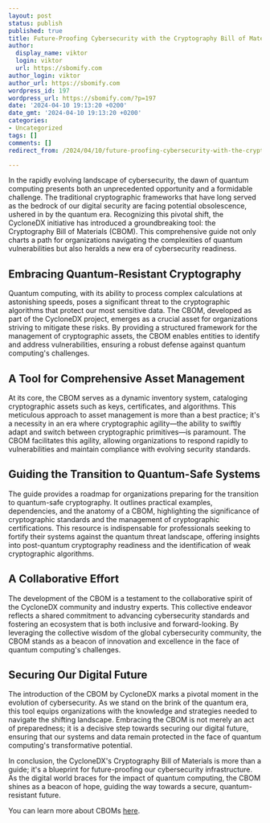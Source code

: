 ```yaml
---
layout: post
status: publish
published: true
title: Future-Proofing Cybersecurity with the Cryptography Bill of Materials (CBOM)
author:
  display_name: viktor
  login: viktor
  url: https://sbomify.com
author_login: viktor
author_url: https://sbomify.com
wordpress_id: 197
wordpress_url: https://sbomify.com/?p=197
date: '2024-04-10 19:13:20 +0200'
date_gmt: '2024-04-10 19:13:20 +0200'
categories:
- Uncategorized
tags: []
comments: []
redirect_from: /2024/04/10/future-proofing-cybersecurity-with-the-cryptography-bill-of-materials-cbom/

---
```


In the rapidly evolving landscape of cybersecurity, the dawn of quantum computing presents both an unprecedented opportunity and a formidable challenge. The traditional cryptographic frameworks that have long served as the bedrock of our digital security are facing potential obsolescence, ushered in by the quantum era. Recognizing this pivotal shift, the CycloneDX initiative has introduced a groundbreaking tool: the Cryptography Bill of Materials (CBOM). This comprehensive guide not only charts a path for organizations navigating the complexities of quantum vulnerabilities but also heralds a new era of cybersecurity readiness.

## Embracing Quantum-Resistant Cryptography

Quantum computing, with its ability to process complex calculations at astonishing speeds, poses a significant threat to the cryptographic algorithms that protect our most sensitive data. The CBOM, developed as part of the CycloneDX project, emerges as a crucial asset for organizations striving to mitigate these risks. By providing a structured framework for the management of cryptographic assets, the CBOM enables entities to identify and address vulnerabilities, ensuring a robust defense against quantum computing's challenges.

## A Tool for Comprehensive Asset Management

At its core, the CBOM serves as a dynamic inventory system, cataloging cryptographic assets such as keys, certificates, and algorithms. This meticulous approach to asset management is more than a best practice; it's a necessity in an era where cryptographic agility—the ability to swiftly adapt and switch between cryptographic primitives—is paramount. The CBOM facilitates this agility, allowing organizations to respond rapidly to vulnerabilities and maintain compliance with evolving security standards.

## Guiding the Transition to Quantum-Safe Systems

The guide provides a roadmap for organizations preparing for the transition to quantum-safe cryptography. It outlines practical examples, dependencies, and the anatomy of a CBOM, highlighting the significance of cryptographic standards and the management of cryptographic certifications. This resource is indispensable for professionals seeking to fortify their systems against the quantum threat landscape, offering insights into post-quantum cryptography readiness and the identification of weak cryptographic algorithms.

## A Collaborative Effort

The development of the CBOM is a testament to the collaborative spirit of the CycloneDX community and industry experts. This collective endeavor reflects a shared commitment to advancing cybersecurity standards and fostering an ecosystem that is both inclusive and forward-looking. By leveraging the collective wisdom of the global cybersecurity community, the CBOM stands as a beacon of innovation and excellence in the face of quantum computing's challenges.

## Securing Our Digital Future

The introduction of the CBOM by CycloneDX marks a pivotal moment in the evolution of cybersecurity. As we stand on the brink of the quantum era, this tool equips organizations with the knowledge and strategies needed to navigate the shifting landscape. Embracing the CBOM is not merely an act of preparedness; it is a decisive step towards securing our digital future, ensuring that our systems and data remain protected in the face of quantum computing's transformative potential.

In conclusion, the CycloneDX's Cryptography Bill of Materials is more than a guide; it's a blueprint for future-proofing our cybersecurity infrastructure. As the digital world braces for the impact of quantum computing, the CBOM shines as a beacon of hope, guiding the way towards a secure, quantum-resistant future.

You can learn more about CBOMs [here](https://cyclonedx.org/capabilities/cbom/).
